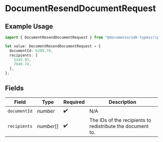 # DocumentResendDocumentRequest

## Example Usage

```typescript
import { DocumentResendDocumentRequest } from "@documenso/sdk-typescript/models/operations";

let value: DocumentResendDocumentRequest = {
  documentId: 6209.79,
  recipients: [
    5345.93,
    7940.74,
  ],
};
```

## Fields

| Field                                                      | Type                                                       | Required                                                   | Description                                                |
| ---------------------------------------------------------- | ---------------------------------------------------------- | ---------------------------------------------------------- | ---------------------------------------------------------- |
| `documentId`                                               | *number*                                                   | :heavy_check_mark:                                         | N/A                                                        |
| `recipients`                                               | *number*[]                                                 | :heavy_check_mark:                                         | The IDs of the recipients to redistribute the document to. |